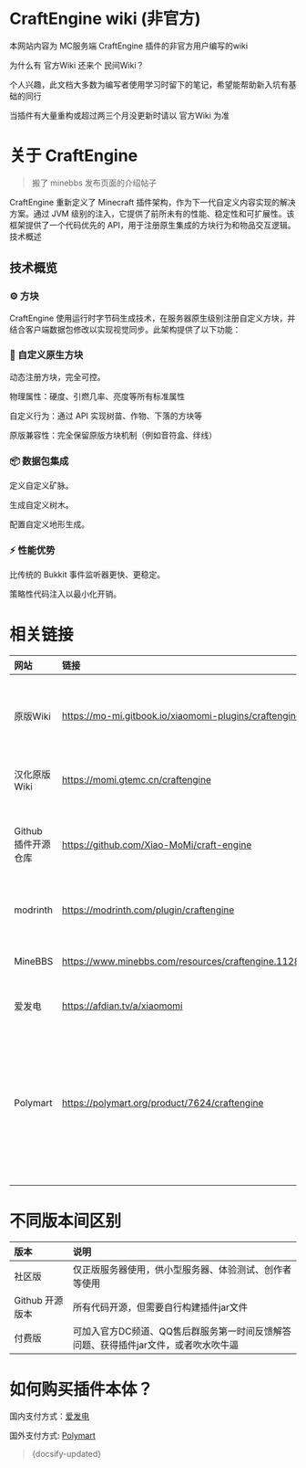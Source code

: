 # CraftEngine wiki (非官方)

本网站内容为 MC服务端 CraftEngine 插件的非官方用户编写的wiki

为什么有 官方Wiki 还来个 民间Wiki？ 

个人兴趣，此文档大多数为编写者使用学习时留下的笔记，希望能帮助新入坑有基础的同行

当插件有大量重构或超过两三个月没更新时请以 官方Wiki 为准

# 关于 CraftEngine​

> 搬了 minebbs 发布页面的介绍帖子

CraftEngine 重新定义了 Minecraft 插件架构，作为下一代自定义内容实现的解决方案。通过 JVM 级别的注入，它提供了前所未有的性能、稳定性和可扩展性。该框架提供了一个代码优先的 API，用于注册原生集成的方块行为和物品交互逻辑。
技术概述​

## 技术概览

### ⚙️ 方块​

CraftEngine 使用运行时字节码生成技术，在服务器原生级别注册自定义方块，并结合客户端数据包修改以实现视觉同步。此架构提供了以下功能：

### 🧱 自定义原生方块

动态注册方块，完全可控。

物理属性：硬度、引燃几率、亮度等所有标准属性

自定义行为：通过 API 实现树苗、作物、下落的方块等

原版兼容性：完全保留原版方块机制（例如音符盒、绊线）

### 📦 数据包集成

定义自定义矿脉。

生成自定义树木。

配置自定义地形生成。

### ⚡ 性能优势

比传统的 Bukkit 事件监听器更快、更稳定。

策略性代码注入以最小化开销。

# 相关链接

| 网站                 | 链接                                                              | 备注                                            |
| :---                 | :---                                                             | :---                                            |
| 原版Wiki             | https://mo-mi.gitbook.io/xiaomomi-plugins/craftengine            | 由于傻逼Gitbook的原因，国内经常上不去是正常的      |
| 汉化原版Wiki         | https://momi.gtemc.cn/craftengine                                 | 虽然普遍落后原版几个版本                         |
| Github 插件开源仓库   | https://github.com/Xiao-MoMi/craft-engine                        | 别问为什么开源还收费，有脑子都问不出这种问题        |
| modrinth             | https://modrinth.com/plugin/craftengine                          | CE 社区版发布页面                                |
| MineBBS              | https://www.minebbs.com/resources/craftengine.11281/             | 中文搬运帖子，同步[更新日志](https://www.minebbs.com/resources/craftengine.11281/updates) |
| 爱发电               | https://afdian.tv/a/xiaomomi                                     | 国内插件购买链接                                  |
| Polymart             | https://polymart.org/product/7624/craftengine                    | 在爱发电购买后可找默米给予 polymart 下载权限。不过真想吐槽国内访问 polymart 真慢下载插件也慢 |

# 不同版本间区别

| 版本              | 说明                                                                                     |
| :---             | :---                                                                                     |
| 社区版            | 仅正版服务器使用，供小型服务器、体验测试、创作者等使用                                        |
| Github 开源版本   | 所有代码开源，但需要自行构建插件jar文件                                                     |
| 付费版            | 可加入官方DC频道、QQ售后群服务第一时间反馈解答问题、获得插件jar文件，或者吹水吹牛逼             |

# 如何购买插件本体？

国内支付方式：[爱发电](https://afdian.tv/a/xiaomomi)

国外支付方式: [Polymart](https://polymart.org/product/7624/craftengine)

> {docsify-updated}